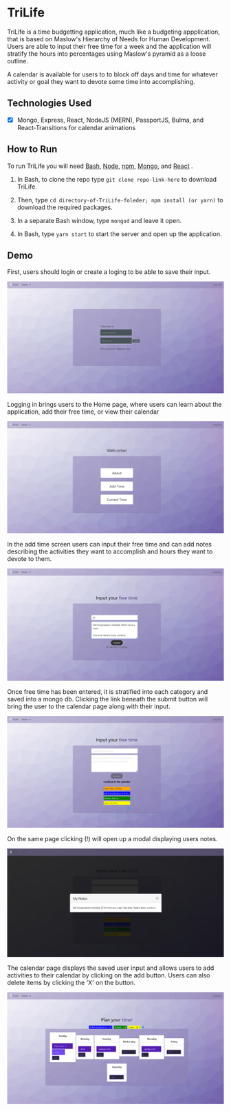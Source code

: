 # TriLife
TriLife is a time budgetting application, much like a budgeting appplication, that is based on Maslow's Hierarchy of Needs for Human Development. Users are able to input their free time for a week and the application will stratify the hours into percentages using Maslow's pyramid as a loose outline.

A calendar is available for users to  to block off days and time for whatever activity or goal they want to devote some time into accomplishing.

## Technologies Used
- [x] Mongo, Express, React, NodeJS (MERN), PassportJS, Bulma, and React-Transitions for calendar animations


## How to Run
To run TriLife you will need [Bash](https://git-scm.com/downloads/), [Node](https://nodejs.org/en/), [npm](https://www.npmjs.com/get-npm?utm_source=house&utm_medium=homepage&utm_campaign=free%20orgs&utm_term=Install%20npm), [Mongo](https://docs.mongodb.com/manual/installation/), and [React](https://reactjs.org/docs/getting-started.html) .

1. In Bash, to clone the repo type `git clone repo-link-here` to download TriLife.

2. Then, type `cd directory-of-TriLife-foleder; npm install (or yarn)` to download the required packages.


3. In a separate Bash window, type `mongod` and leave it open.

4. In Bash, type `yarn start` to start the server and open up the application.

## Demo

First, users should login or create a loging to be able to save their input.

![User: Login/Register](client/src/images/login.png)

Logging in brings users to the Home page, where users can learn about the application, add their free time, or view their calendar

![User: Home Page](./client/src/images/home.png)

In the add time screen users can input their free time and can add notes describing the activities they want to accomplish and hours they want to devote to them.

![User: Add Time](./client/src/images/addtime.png)

Once free time has been entered, it is stratified into each category and saved into a mongo db. Clicking the link beneath the submit button will bring the user to the calendar page along with their input.

![User: Added Time](./client/src/images/added.png)

On the same page clicking (!) will open up a modal displaying users notes.

![User: Modal](./client/src/images/added_modal.png)

The calendar page displays the saved user input and allows users to add activities to their calendar by clicking on the add button. Users can also delete items by clicking the 'X' on the button.

![User: Add Time](./client/src/images/calendar.png)
